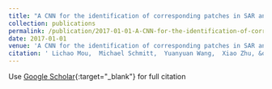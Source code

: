 ```yaml
---
title: "A CNN for the identification of corresponding patches in SAR and optical imagery of urban scenes"
collection: publications
permalink: /publication/2017-01-01-A-CNN-for-the-identification-of-corresponding-patches-in-SAR-and-optical-imagery-of-urban-scenes
date: 2017-01-01
venue: 'A CNN for the identification of corresponding patches in SAR and optical imagery of urban scenes'
citation: ' Lichao Mou,  Michael Schmitt,  Yuanyuan Wang,  Xiao Zhu, &quot;A CNN for the identification of corresponding patches in SAR and optical imagery of urban scenes.&quot; A CNN for the identification of corresponding patches in SAR and optical imagery of urban scenes, 2017.'
---
```

Use [Google Scholar](https://scholar.google.com/scholar?q=A+CNN+for+the+identification+of+corresponding+patches+in+SAR+and+optical+imagery+of+urban+scenes){:target="_blank"} for full citation